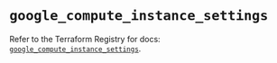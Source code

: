 # `google_compute_instance_settings`

Refer to the Terraform Registry for docs: [`google_compute_instance_settings`](https://registry.terraform.io/providers/hashicorp/google/6.23.0/docs/resources/compute_instance_settings).
